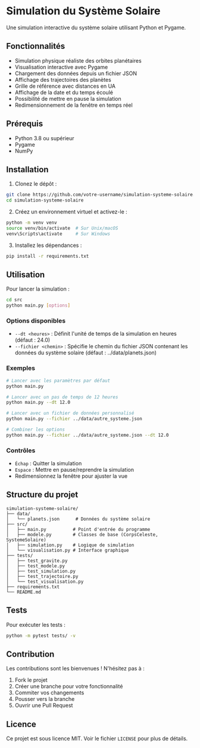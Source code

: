 # Simulation du Système Solaire

Une simulation interactive du système solaire utilisant Python et Pygame.

## Fonctionnalités

- Simulation physique réaliste des orbites planétaires
- Visualisation interactive avec Pygame
- Chargement des données depuis un fichier JSON
- Affichage des trajectoires des planètes
- Grille de référence avec distances en UA
- Affichage de la date et du temps écoulé
- Possibilité de mettre en pause la simulation
- Redimensionnement de la fenêtre en temps réel

## Prérequis

- Python 3.8 ou supérieur
- Pygame
- NumPy

## Installation

1. Clonez le dépôt :
```bash
git clone https://github.com/votre-username/simulation-systeme-solaire.git
cd simulation-systeme-solaire
```

2. Créez un environnement virtuel et activez-le :
```bash
python -m venv venv
source venv/bin/activate  # Sur Unix/macOS
venv\Scripts\activate     # Sur Windows
```

3. Installez les dépendances :
```bash
pip install -r requirements.txt
```

## Utilisation

Pour lancer la simulation :

```bash
cd src
python main.py [options]
```

### Options disponibles

- `--dt <heures>` : Définit l'unité de temps de la simulation en heures (défaut : 24.0)
- `--fichier <chemin>` : Spécifie le chemin du fichier JSON contenant les données du système solaire (défaut : ../data/planets.json)

### Exemples

```bash
# Lancer avec les paramètres par défaut
python main.py

# Lancer avec un pas de temps de 12 heures
python main.py --dt 12.0

# Lancer avec un fichier de données personnalisé
python main.py --fichier ../data/autre_systeme.json

# Combiner les options
python main.py --fichier ../data/autre_systeme.json --dt 12.0
```

### Contrôles

- `Échap` : Quitter la simulation
- `Espace` : Mettre en pause/reprendre la simulation
- Redimensionnez la fenêtre pour ajuster la vue

## Structure du projet

```
simulation-systeme-solaire/
├── data/
│   └── planets.json      # Données du système solaire
├── src/
│   ├── main.py          # Point d'entrée du programme
│   ├── modele.py        # Classes de base (CorpsCeleste, SystemeSolaire)
│   ├── simulation.py    # Logique de simulation
│   └── visualisation.py # Interface graphique
├── tests/
│   ├── test_gravite.py
│   ├── test_modele.py
│   ├── test_simulation.py
│   ├── test_trajectoire.py
│   └── test_visualisation.py
├── requirements.txt
└── README.md
```

## Tests

Pour exécuter les tests :

```bash
python -m pytest tests/ -v
```

## Contribution

Les contributions sont les bienvenues ! N'hésitez pas à :
1. Fork le projet
2. Créer une branche pour votre fonctionnalité
3. Commiter vos changements
4. Pousser vers la branche
5. Ouvrir une Pull Request

## Licence

Ce projet est sous licence MIT. Voir le fichier `LICENSE` pour plus de détails. 